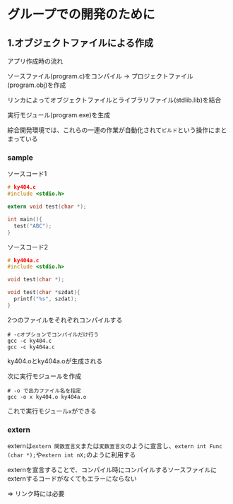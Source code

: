 # グループでの開発のために

## 1.オブジェクトファイルによる作成
アプリ作成時の流れ

ソースファイル(program.c)をコンパイル → プロジェクトファイル(program.obj)を作成

リンカによってオブジェクトファイルとライブラリファイル(stdlib.lib)を結合

実行モジュール(program.exe)を生成

綜合開発環境では、これらの一連の作業が自動化されて`ビルド`という操作にまとまっている

### sample
ソースコード1
```c
# ky404.c
#include <stdio.h>

extern void test(char *);

int main(){
  test("ABC");
}
```

ソースコード2
```c
# ky404a.c
#include <stdio.h>

void test(char *);

void test(char *szdat){
  printf("%s", szdat);
}
```

2つのファイルをそれぞれコンパイルする
```
# -cオプションでコンパイルだけ行う
gcc -c ky404.c
gcc -c ky404a.c
```
ky404.oとky404a.oが生成される

次に実行モジュールを作成
```
# -o で出力ファイル名を指定
gcc -o x ky404.o ky404a.o
```
これで実行モジュール`x`ができる

### extern
externは`extern 関数宣言文`または`変数宣言文`のように宣言し、`extern int Func (char *);`や`extern int nX;`のように利用する

externを宣言することで、コンパイル時にコンパイルするソースファイルにexternするコードがなくてもエラーにならない

=> リンク時には必要

